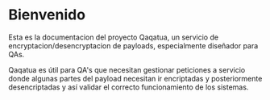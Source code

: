 # Bienvenido

Esta es la documentacion del proyecto Qaqatua, un servicio de encryptacion/desencryptacion de payloads,
especialmente diseñador para QAs.

Qaqatua es útil para QA's que necesitan gestionar peticiones a servicio donde algunas partes del payload necesitan
ir encriptadas y posteriormente desencriptadas y así validar el correcto funcionamiento de los sistemas.

